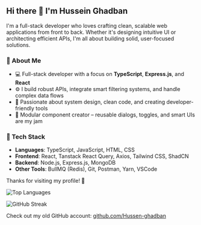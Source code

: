 ## Hi there 👋 I'm Hussein Ghadban

I'm a full-stack developer who loves crafting clean, scalable web applications from front to back. Whether it's designing intuitive UI or architecting efficient APIs, I'm all about building solid, user-focused solutions.

### 🚀 About Me
- 💻 Full-stack developer with a focus on **TypeScript**, **Express.js**, and **React**
- ⚙️ I build robust APIs, integrate smart filtering systems, and handle complex data flows
- 🧠 Passionate about system design, clean code, and creating developer-friendly tools
- 🧩 Modular component creator – reusable dialogs, toggles, and smart UIs are my jam

### 🔨 Tech Stack
- **Languages**: TypeScript, JavaScript, HTML, CSS
- **Frontend**: React, Tanstack React Query, Axios, Tailwind CSS, ShadCN
- **Backend**: Node.js, Express.js, MongoDB
- **Other Tools**: BullMQ (Redis), Git, Postman, Yarn, VSCode

Thanks for visiting my profile! 🚀


![Top Languages](https://github-readme-stats.vercel.app/api/top-langs/?username=hussenghadban&layout=compact&theme=dark)

![GitHub Streak](https://streak-stats.demolab.com/?user=hussenghadban&theme=dark)


Check out my old GitHub account: [github.com/Hussen-ghadban](https://github.com/Hussen-ghadban)
